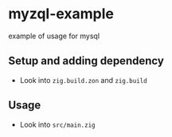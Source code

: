 # myzql-example
example of usage for mysql

## Setup and adding dependency
- Look into `zig.build.zon` and `zig.build`

## Usage
- Look into `src/main.zig`

